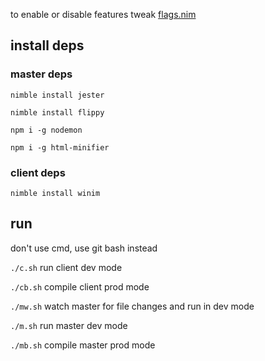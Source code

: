 to enable or disable features tweak [flags.nim](src/lib/flags.nim)

## install deps
### master deps
`nimble install jester`

`nimble install flippy`

`npm i -g nodemon`

`npm i -g html-minifier`

### client deps
`nimble install winim`

## run

don't use cmd, use git bash instead

`./c.sh` run client dev mode

`./cb.sh` compile client prod mode

`./mw.sh` watch master for file changes and run in dev mode

`./m.sh` run master dev mode

`./mb.sh` compile master prod mode